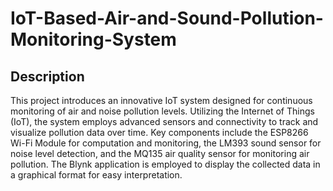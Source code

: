 # IoT-Based-Air-and-Sound-Pollution-Monitoring-System

## Description

This project introduces an innovative IoT system designed for continuous monitoring of air and noise pollution levels. Utilizing the Internet of Things (IoT), the system employs advanced sensors and connectivity to track and visualize pollution data over time. Key components include the ESP8266 Wi-Fi Module for computation and monitoring, the LM393 sound sensor for noise level detection, and the MQ135 air quality sensor for monitoring air pollution. The Blynk application is employed to display the collected data in a graphical format for easy interpretation.
